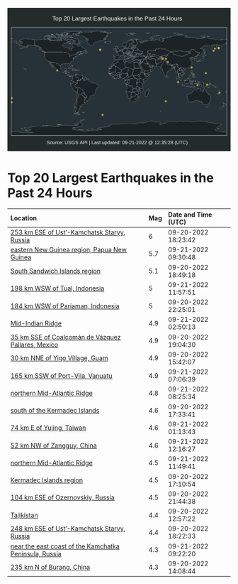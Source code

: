 ![Map](./map.png)

# Top 20 Largest Earthquakes in the Past 24 Hours

| Location | Mag | Date and Time (UTC) |
|:---|:---|:---|
| [253 km ESE of Ust’-Kamchatsk Staryy, Russia](https://earthquake.usgs.gov/earthquakes/eventpage/us7000i9l5) | 6 | 09-20-2022 18:23:42 |
| [eastern New Guinea region, Papua New Guinea](https://earthquake.usgs.gov/earthquakes/eventpage/us7000i9uu) | 5.7 | 09-21-2022 09:30:48 |
| [South Sandwich Islands region](https://earthquake.usgs.gov/earthquakes/eventpage/us7000i9ln) | 5.1 | 09-20-2022 18:49:18 |
| [198 km WSW of Tual, Indonesia](https://earthquake.usgs.gov/earthquakes/eventpage/us7000i9w7) | 5 | 09-21-2022 11:57:51 |
| [184 km WSW of Pariaman, Indonesia](https://earthquake.usgs.gov/earthquakes/eventpage/us7000i9n5) | 5 | 09-20-2022 22:25:01 |
| [Mid-Indian Ridge](https://earthquake.usgs.gov/earthquakes/eventpage/us7000i9qh) | 4.9 | 09-21-2022 02:50:13 |
| [35 km SSE of Coalcomán de Vázquez Pallares, Mexico](https://earthquake.usgs.gov/earthquakes/eventpage/us7000i9ls) | 4.9 | 09-20-2022 19:04:30 |
| [30 km NNE of Yigo Village, Guam](https://earthquake.usgs.gov/earthquakes/eventpage/us7000i9ka) | 4.9 | 09-20-2022 15:42:07 |
| [165 km SSW of Port-Vila, Vanuatu](https://earthquake.usgs.gov/earthquakes/eventpage/us7000i9su) | 4.9 | 09-21-2022 07:06:39 |
| [northern Mid-Atlantic Ridge](https://earthquake.usgs.gov/earthquakes/eventpage/us7000i9tg) | 4.8 | 09-21-2022 08:25:34 |
| [south of the Kermadec Islands](https://earthquake.usgs.gov/earthquakes/eventpage/us7000i9kt) | 4.6 | 09-20-2022 17:33:41 |
| [74 km E of Yujing, Taiwan](https://earthquake.usgs.gov/earthquakes/eventpage/us7000i9nt) | 4.6 | 09-21-2022 01:13:43 |
| [52 km NW of Zangguy, China](https://earthquake.usgs.gov/earthquakes/eventpage/us7000i9wa) | 4.6 | 09-21-2022 12:16:27 |
| [northern Mid-Atlantic Ridge](https://earthquake.usgs.gov/earthquakes/eventpage/us7000i9wc) | 4.5 | 09-21-2022 11:49:41 |
| [Kermadec Islands region](https://earthquake.usgs.gov/earthquakes/eventpage/us7000i9kn) | 4.5 | 09-20-2022 17:10:54 |
| [104 km ESE of Ozernovskiy, Russia](https://earthquake.usgs.gov/earthquakes/eventpage/us7000i9n0) | 4.5 | 09-20-2022 21:44:38 |
| [Tajikistan](https://earthquake.usgs.gov/earthquakes/eventpage/us7000i9iy) | 4.4 | 09-20-2022 12:57:22 |
| [248 km ESE of Ust’-Kamchatsk Staryy, Russia](https://earthquake.usgs.gov/earthquakes/eventpage/us7000i9le) | 4.4 | 09-20-2022 18:22:33 |
| [near the east coast of the Kamchatka Peninsula, Russia](https://earthquake.usgs.gov/earthquakes/eventpage/us7000i9us) | 4.3 | 09-21-2022 09:22:20 |
| [235 km N of Burang, China](https://earthquake.usgs.gov/earthquakes/eventpage/us7000i9jk) | 4.3 | 09-20-2022 14:08:44 |
